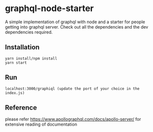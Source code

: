 # graphql-node-starter
A simple implementation of graphql with node and a starter for people getting into graphql server. Check out all the dependencies and the dev dependencies required.

## Installation 
```
yarn install/npm install
yarn start
```

## Run
```
localhost:3000/graphiql (update the port of your choice in the index.js)
```

## Reference
please refer https://www.apollographql.com/docs/apollo-server/ for extensive reading of documentation
